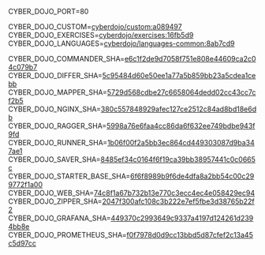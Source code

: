 
CYBER_DOJO_PORT=80<br/>

CYBER_DOJO_CUSTOM=[cyberdojo/custom:a089497](https://github.com/cyber-dojo/custom/commit/a08949770b1a5bf4162111914e39afe327623b74)<br/>
CYBER_DOJO_EXERCISES=[cyberdojo/exercises:16fb5d9](https://github.com/cyber-dojo/exercises/commit/16fb5d92b92e2a246f7d6e734c0b7a4ab9aa92d6)<br/>
CYBER_DOJO_LANGUAGES=[cyberdojo/languages-common:8ab7cd9](https://github.com/cyber-dojo/languages/commit/8ab7cd9337f17880580100e738881866049ec110)<br/>

CYBER_DOJO_COMMANDER_SHA=[e6c1f2de9d7058f751e808e44609ca2c04c079b7](https://github.com/cyber-dojo/commander/commit/e6c1f2de9d7058f751e808e44609ca2c04c079b7)<br/>
CYBER_DOJO_DIFFER_SHA=[5c95484d60e50ee1a77a5b859bb23a5cdea1cebb](https://github.com/cyber-dojo/differ/commit/5c95484d60e50ee1a77a5b859bb23a5cdea1cebb)<br/>
CYBER_DOJO_MAPPER_SHA=[5729d568cdbe27c6658064dedd02cc43cc7cf2b5](https://github.com/cyber-dojo/mapper/commit/5729d568cdbe27c6658064dedd02cc43cc7cf2b5)<br/>
CYBER_DOJO_NGINX_SHA=[380c557848929afec127ce2512c84ad8bd18e6db](https://github.com/cyber-dojo/nginx/commit/380c557848929afec127ce2512c84ad8bd18e6db)<br/>
CYBER_DOJO_RAGGER_SHA=[5998a76e6faa4cc86da6f632ee749bdbe943f9fd](https://github.com/cyber-dojo/ragger/commit/5998a76e6faa4cc86da6f632ee749bdbe943f9fd)<br/>
CYBER_DOJO_RUNNER_SHA=[1b06f00f2a5bb3ec864cd449303087d9ba347ae1](https://github.com/cyber-dojo/runner/commit/1b06f00f2a5bb3ec864cd449303087d9ba347ae1)<br/>
CYBER_DOJO_SAVER_SHA=[8485ef34c0164f6f19ca39bb38957441c0c0665c](https://github.com/cyber-dojo/saver/commit/8485ef34c0164f6f19ca39bb38957441c0c0665c)<br/>
CYBER_DOJO_STARTER_BASE_SHA=[6f6f8989b9f6de4dfa8a2bb54c00c299772f1a00](https://github.com/cyber-dojo/starter-base/commit/6f6f8989b9f6de4dfa8a2bb54c00c299772f1a00)<br/>
CYBER_DOJO_WEB_SHA=[74c8f1a67b732b13e770c3ecc4ec4e058429ec94](https://github.com/cyber-dojo/web/commit/74c8f1a67b732b13e770c3ecc4ec4e058429ec94)<br/>
CYBER_DOJO_ZIPPER_SHA=[2047f300afc108c3b222e7ef5fbe3d38765b22f2](https://github.com/cyber-dojo/zipper/commit/2047f300afc108c3b222e7ef5fbe3d38765b22f2)<br/>
CYBER_DOJO_GRAFANA_SHA=[449370c2993649c9337a4197d124261d2394bb8e](https://github.com/cyber-dojo/grafana/commit/449370c2993649c9337a4197d124261d2394bb8e)<br/>
CYBER_DOJO_PROMETHEUS_SHA=[f0f7978d0d9cc13bbd5d87cfef2c13a45c5d97cc](https://github.com/cyber-dojo/prometheus/commit/f0f7978d0d9cc13bbd5d87cfef2c13a45c5d97cc)<br/>
